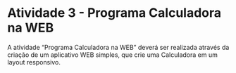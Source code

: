 # Atividade 3 - Programa Calculadora na WEB

A atividade “Programa Calculadora na WEB” deverá ser realizada através da criação de um aplicativo WEB simples, que crie uma Calculadora em um layout responsivo.
